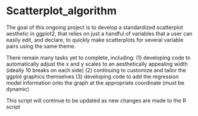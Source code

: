 # Scatterplot_algorithm
The goal of this ongoing project is to develop a standardized scatterplot aesthetic in ggplot2, that relies on just a handful of variables that a user can easily edit, and declare, to quickly make scatterplots for several variable pairs using the same theme.

There remain many tasks yet to complete, including:
  (1) developing code to automatically adjust the x and y scales to an aesthetically appealing width (ideally 10 breaks on each side)
  (2) continuing to customize and tailor the ggplot graphics themselves
  (3) developing code to add the regression model information onto the graph at the appropriate coordinate (must be dynamic)
  
This script will continue to be updated as new changes are made to the R script
